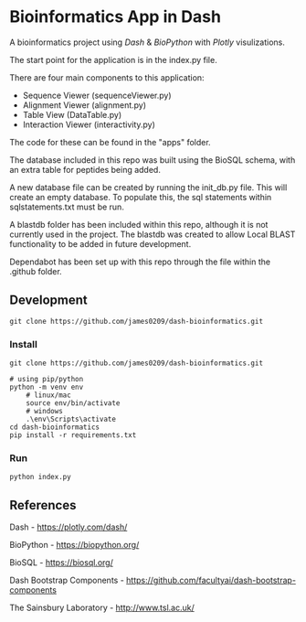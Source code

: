 # Bioinformatics App in Dash

A bioinformatics project using _Dash_ & _BioPython_ with _Plotly_ visulizations.

The start point for the application is in the index.py file.

There are four main components to this application:

- Sequence Viewer (sequenceViewer.py)
- Alignment Viewer (alignment.py)
- Table View (DataTable.py)
- Interaction Viewer (interactivity.py)

The code for these can be found in the "apps" folder.

The database included in this repo was built using the BioSQL schema, with an extra table for peptides being added.

A new database file can be created by running the init_db.py file. This will create an empty database. To populate this,
the sql statements within sqlstatements.txt must be run.

A blastdb folder has been included within this repo, although it is not currently used in the project. The blastdb was created
to allow Local BLAST functionality to be added in future development.

Dependabot has been set up with this repo through the file within the .github folder.

## Development

```shell script
git clone https://github.com/james0209/dash-bioinformatics.git
```

### Install

```shell script
git clone https://github.com/james0209/dash-bioinformatics.git

# using pip/python
python -m venv env
    # linux/mac
    source env/bin/activate
    # windows
    .\env\Scripts\activate
cd dash-bioinformatics
pip install -r requirements.txt
```

### Run

```shell script
python index.py
```

## References

Dash - <https://plotly.com/dash/>

BioPython - <https://biopython.org/>

BioSQL - <https://biosql.org/>

Dash Bootstrap Components - <https://github.com/facultyai/dash-bootstrap-components>

The Sainsbury Laboratory - <http://www.tsl.ac.uk/>
